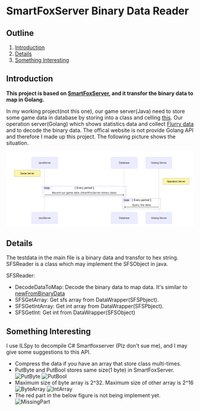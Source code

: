 # SmartFoxServer Binary Data Reader
## Outline
1. [Introduction](#introduction)
2. [Details](#details)
3. [Something Interesting](#something-interesting)

## Introduction
**This project is based on [SmartFoxServer](#https://www.smartfoxserver.com/), and it transfor the binary data to map in Golang.** 

In my working project(not this one), our game server(Java) need to store some game data in database by storing into a class and celling [this](#http://docs2x.smartfoxserver.com/api-docs/javadoc/server/com/smartfoxserver/v2/entities/data/SFSObject.html#toBinary--). Our operation server(Golang) which shows statistics data and collect [Flurry data](#https://www.flurry.com/) and to decode the binary data. The offical website is not provide Golang API and therefore I made up this project. The following picture shows the situation.

![Workflow](./Images/Workflow.png)
<!-- ```mermaid
sequenceDiagram
    participant Java as JavaServer
    participant DB as Database
    participant Go as Golang Server

    Note left of Java: Game Server
    Note right of Go: Operation Server
    
    loop Every period
        Java ->> DB: Record our game data (SmartFoxServer binary data)
    end
    loop Every period
        Go ->> DB: Query the data
    end
``` -->

## Details
The testdata in the main file is a binary data and transfor to hex string. SFSReader is a class which may implement the SFSObject in java.

SFSReader:
- DecodeDataToMap: Decode the binary data to map data. It's similar to [newFromBinaryData](#http://docs2x.smartfoxserver.com/api-docs/javadoc/server/com/smartfoxserver/v2/entities/data/SFSObject.html#newFromBinaryData-byte:A-)
- SFSGetArray: Get sfs array from DataWrapper(SFSPbject).
- SFSGetIntArray: Get int array from DataWrapper(SFSPbject).
- SFSGetInt: Get int from DataWrapper(SFSObject)

## Something Interesting
I use ILSpy to decompile C# Smartfoxserver (Plz don't sue me), and I may give some suggestions to this API.
- Compress the data if you have an array that store class multi-times.
- PutByte and PutBool stores same size(1 byte) in SmartFoxServer. 
![PutByte](./Images/ReadByte.png)
![PutBool](./Images/ReadBool.png)
- Maximum size of byte array is 2^32. Maximum size of other array is 2^16
![ByteArray](./Images/ByteArray.png)
![IntArray](./Images/IntArray.png)
- The red part in the below figure is not being implement yet.
![MissingPart](./Images/MissingPart.png)